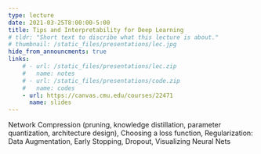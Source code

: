 ```yaml
---
type: lecture
date: 2021-03-25T8:00:00-5:00
title: Tips and Interpretability for Deep Learning
# tldr: "Short text to discribe what this lecture is about."
# thumbnail: /static_files/presentations/lec.jpg
hide_from_announcments: true
links: 
    # - url: /static_files/presentations/lec.zip
    #   name: notes
    # - url: /static_files/presentations/code.zip
    #   name: codes
    - url: https://canvas.cmu.edu/courses/22471
      name: slides
---
```

Network Compression (pruning,  knowledge distillation, parameter quantization, architecture design), Choosing a loss function, Regularization: Data Augmentation, Early Stopping, Dropout, Visualizing Neural Nets